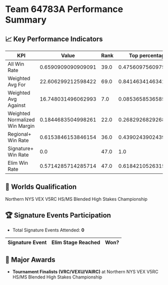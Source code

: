 # Team 64783A Performance Summary

## 📈 Key Performance Indicators
| KPI | Value | Rank | Top percentage |
| --- | ----- | ---- | ----- |
| All Win Rate | 0.6590909090909091 | 39.0 | 0.47560975609756095 |
| Weighted Avg For | 22.606299212598422 | 69.0 | 0.8414634146341463 |
| Weighted Avg Against | 16.748031496062993 | 7.0 | 0.08536585365853659 |
| Weighted Normalized Win Margin | 0.1844683504998261 | 22.0 | 0.2682926829268293 |
| Regional+ Win Rate | 0.6153846153846154 | 36.0 | 0.43902439024390244 |
| Signature+ Win Rate | 0.0 | 47.0 | 1.0 |
| Elim Win Rate | 0.5714285714285714 | 47.0 | 0.618421052631579 |


## 🎯 Worlds Qualification
Northern NYS VEX V5RC HS/MS Blended High Stakes Championship

## 🏆 Signature Events Participation
- Total Signature Events Attended: **0**

| Signature Event | Elim Stage Reached | Won? |
|:----------------|:-------------------|:----|


## 🥇 Major Awards
- **Tournament Finalists (VRC/VEXU/VAIRC)** at Northern NYS VEX V5RC HS/MS Blended High Stakes Championship

